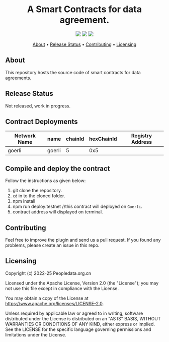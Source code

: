 <h1 align="center">
    A Smart Contracts for data agreement.
</h1>

<p align="center">
    <a href="/../../commits/" title="Last Commit"><img src="https://img.shields.io/github/last-commit/decentralised-dataexchange/dexa-smartcontracts?style=flat"></a>
    <a href="/../../issues" title="Open Issues"><img src="https://img.shields.io/github/issues/decentralised-dataexchange/dexa-smartcontracts?style=flat"></a>
    <a href="./LICENSE" title="License"><img src="https://img.shields.io/badge/License-Apache%202.0-green.svg?style=flat"></a>
</p>

<p align="center">
  <a href="#about">About</a> •
  <a href="#release-status">Release Status</a> •
  <a href="#contributing">Contributing</a> •
  <a href="#licensing">Licensing</a>
</p>

## About

This repository hosts the source code of smart contracts for data agreements.

## Release Status

Not released, work in progress.

## Contract Deployments


| Network Name | name    | chainId | hexChainId | Registry Address                                                                                                              |
| ------------ | ------- | ------- | ---------- | ----------------------------------------------------------------------------------------------------------------------------- |
| goerli      | goerli | 5       | 0x5        | [](https://goerli.etherscan.io/address/0x4f4f8901E31E927Ab50546392Bc6881efa96E88E) |

## Compile and deploy the contract

Follow the instructions as given below:

1. git clone the repository.
2. `cd` in to the cloned folder.
3. npm install
4. npm run deploy:testnet //this contract will deployed on `Goerli`.
5. contract address will displayed on terminal.


## Contributing

Feel free to improve the plugin and send us a pull request. If you found any problems, please create an issue in this repo.

## Licensing
Copyright (c) 2022-25 Peopledata.org.cn

Licensed under the Apache License, Version 2.0 (the "License"); you may not use this file except in compliance with the License.

You may obtain a copy of the License at https://www.apache.org/licenses/LICENSE-2.0.

Unless required by applicable law or agreed to in writing, software distributed under the License is distributed on an "AS IS" BASIS, WITHOUT WARRANTIES OR CONDITIONS OF ANY KIND, either express or implied. See the LICENSE for the specific language governing permissions and limitations under the License.